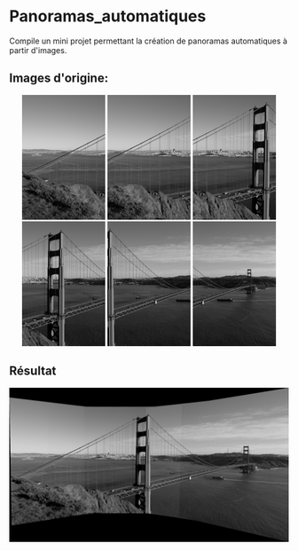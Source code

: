 # Panoramas_automatiques
Compile un mini projet permettant la création de panoramas automatiques à partir d'images.

## Images d'origine:
<p align="center">
  <img src="images/2-PartieAutomatique/Serie1/goldengate-00.png" alt="Image 1" width="150">
  <img src="images/2-PartieAutomatique/Serie1/goldengate-01.png" alt="Image 2" width="150">
  <img src="images/2-PartieAutomatique/Serie1/goldengate-02.png" alt="Image 3" width="150">
  <img src="images/2-PartieAutomatique/Serie1/goldengate-03.png" alt="Image 4" width="150">
  <img src="images/2-PartieAutomatique/Serie1/goldengate-04.png" alt="Image 4" width="150">
  <img src="images/2-PartieAutomatique/Serie1/goldengate-05.png" alt="Image 4" width="150">
</p>

## Résultat
![image](web/images/mosaique_auto_serie1.png)
